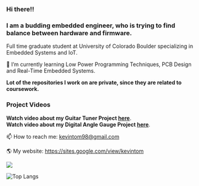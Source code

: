 <img src="https://raw.githubusercontent.com/MartinHeinz/MartinHeinz/master/wave.gif" width="10px">  

### Hi there!!  

### I am a budding embedded engineer, who is trying to find balance between hardware and firmware.

Full time graduate student at University of Colorado Boulder specializing in Embedded Systems and IoT.

🌱 I’m currently learning Low Power Programming Techniques, PCB Design and Real-Time Embedded Systems.    

**Lot of the repositories I work on are private, since they are related to coursework.**

### Project Videos  
**Watch video about my Guitar Tuner Project [here](https://cutt.ly/YIftOIe)**.  
**Watch video about my Digital Angle Gauge Project [here](https://cutt.ly/bIftGs0)**. 


📫 How to reach me: kevintom98@gmail.com

🌎 My website: https://sites.google.com/view/kevintom

![](https://komarev.com/ghpvc/?username=kevintom98)

![Top Langs](https://github-readme-stats.vercel.app/api/top-langs/?username=kevintom98&layout=compact)

